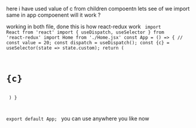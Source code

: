 here i have used value of c from children compoentn lets see of we import same in app compoenent will it work ?


working in both file, done this is how react-redux work
<code>
import React from 'react'
import { useDispatch, useSelector } from 'react-redux'
import Home from './Home.jsx'
const App = () => {
  // const value = 20;
  const dispatch = useDispatch();
  const {c} = useSelector(state => state.custom);
  return (
    <div className="App">
      <h1>{c}</h1>
      <Home  />
    </div>
  )
}

export default App;
</code>
you can use anywhere you like now 